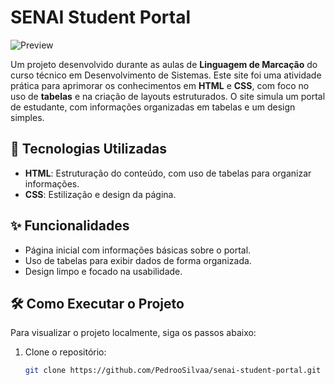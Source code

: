 # SENAI Student Portal

![Preview](https://github.com/PedrooSilvaa/senai-student-portal/assets/125162325/1e29e998-d7bd-45f2-bb8d-90d78fe9e2ee)

Um projeto desenvolvido durante as aulas de **Linguagem de Marcação** do curso técnico em Desenvolvimento de Sistemas. Este site foi uma atividade prática para aprimorar os conhecimentos em **HTML** e **CSS**, com foco no uso de **tabelas** e na criação de layouts estruturados. O site simula um portal de estudante, com informações organizadas em tabelas e um design simples.

## 🚀 Tecnologias Utilizadas

- **HTML**: Estruturação do conteúdo, com uso de tabelas para organizar informações.
- **CSS**: Estilização e design da página.

## ✨ Funcionalidades

- Página inicial com informações básicas sobre o portal.
- Uso de tabelas para exibir dados de forma organizada.
- Design limpo e focado na usabilidade.

## 🛠️ Como Executar o Projeto

Para visualizar o projeto localmente, siga os passos abaixo:

1. Clone o repositório:
   ```bash
   git clone https://github.com/PedrooSilvaa/senai-student-portal.git
